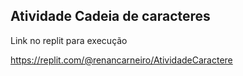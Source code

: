 ## Atividade Cadeia de caracteres

Link no replit para execução 

https://replit.com/@renancarneiro/AtividadeCaractere
